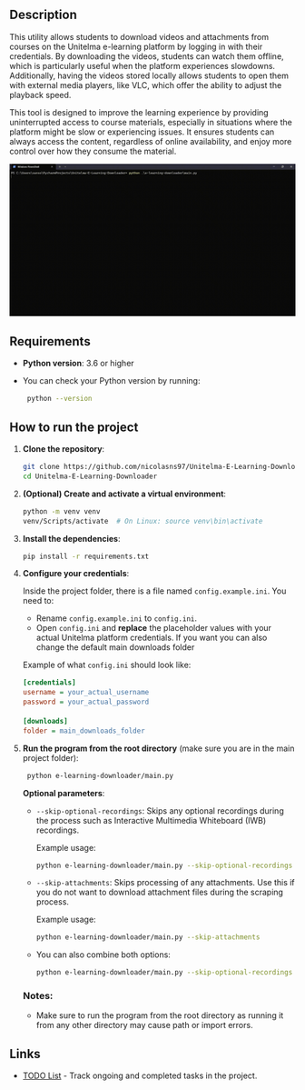 ## Description

This utility allows students to download videos and attachments from courses on the Unitelma e-learning platform by logging in with their credentials. By downloading the videos, students can watch them offline, which is particularly useful when the platform experiences slowdowns. Additionally, having the videos stored locally allows students to open them with external media players, like VLC, which offer the ability to adjust the playback speed.

This tool is designed to improve the learning experience by providing uninterrupted access to course materials, especially in situations where the platform might be slow or experiencing issues. It ensures students can always access the content, regardless of online availability, and enjoy more control over how they consume the material.

![Preview](./assets/preview.gif)

## Requirements

- **Python version**: 3.6 or higher
- You can check your Python version by running:

  ```bash
   python --version
  ```

## How to run the project

1. **Clone the repository**:

   ```bash
   git clone https://github.com/nicolasns97/Unitelma-E-Learning-Downloader.git
   cd Unitelma-E-Learning-Downloader
   ```

2. **(Optional) Create and activate a virtual environment**:

   ```bash
   python -m venv venv
   venv/Scripts/activate  # On Linux: source venv\bin\activate
   ```

3. **Install the dependencies**:

   ```bash
   pip install -r requirements.txt
   ```

4. **Configure your credentials**:

   Inside the project folder, there is a file named `config.example.ini`. You need to:

   - Rename `config.example.ini` to `config.ini`.
   - Open `config.ini` and **replace** the placeholder values with your actual Unitelma platform credentials. If you want you can also change the default main downloads folder

   Example of what `config.ini` should look like:

   ```ini
   [credentials]
   username = your_actual_username
   password = your_actual_password

   [downloads]
   folder = main_downloads_folder

   ```

5. **Run the program from the root directory** (make sure you are in the main project folder):

   ```bash
    python e-learning-downloader/main.py
   ```

   **Optional parameters**:

   - `--skip-optional-recordings`: Skips any optional recordings during the process such as Interactive Multimedia Whiteboard (IWB) recordings.

     Example usage:

     ```bash
     python e-learning-downloader/main.py --skip-optional-recordings
     ```

   - `--skip-attachments`: Skips processing of any attachments. Use this if you do not want to download attachment files during the scraping process.

     Example usage:

     ```bash
     python e-learning-downloader/main.py --skip-attachments
     ```

   - You can also combine both options:
     ```bash
     python e-learning-downloader/main.py --skip-optional-recordings --skip-attachments
     ```

    ### Notes:

    - Make sure to run the program from the root directory as running it from any other directory may cause path or import errors.

## Links

- [TODO List](TODO.md) - Track ongoing and completed tasks in the project.

